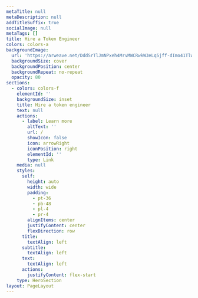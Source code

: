 ```yaml
---
metaTitle: null
metaDescription: null
addTitleSuffix: true
socialImage: null
metaTags: []
title: Hire a Token Engineer
colors: colors-a
backgroundImage:
  url: 'https://arweave.net/DddSrTlJmNPxeh4MrvMWCRwkW3eLq5jff-dImo41Tlw'
  backgroundSize: cover
  backgroundPosition: center
  backgroundRepeat: no-repeat
  opacity: 80
sections:
  - colors: colors-f
    elementId: ''
    backgroundSize: inset
    title: Hire a token engineer
    text: null
    actions:
      - label: Learn more
        altText: ''
        url: /
        showIcon: false
        icon: arrowRight
        iconPosition: right
        elementId: ''
        type: Link
    media: null
    styles:
      self:
        height: auto
        width: wide
        padding:
          - pt-36
          - pb-48
          - pl-4
          - pr-4
        alignItems: center
        justifyContent: center
        flexDirection: row
      title:
        textAlign: left
      subtitle:
        textAlign: left
      text:
        textAlign: left
      actions:
        justifyContent: flex-start
    type: HeroSection
layout: PageLayout
---
```

